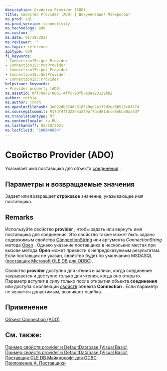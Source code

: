 ```yaml
---
description: Свойство Provider (ADO)
title: Свойство Provider (ADO) | Документация Майкрософт
ms.prod: sql
ms.prod_service: connectivity
ms.technology: ado
ms.custom: ''
ms.date: 01/19/2017
ms.reviewer: ''
ms.topic: reference
apitype: COM
f1_keywords:
- Connection15::get_Provider
- Connection15::PutProvider
- Connection15::put_Provider
- Connection15::GetProvider
- Connection15::Provider
helpviewer_keywords:
- Provider property [ADO]
ms.assetid: 0ff70e72-0061-4ffc-90fb-e3ea23129bb2
author: rothja
ms.author: jroth
ms.openlocfilehash: 3e022db374dc818529ed241f9d2ed5b525c8f374
ms.sourcegitcommit: 917df4ffd22e4a229af7dc481dcce3ebba0aa4d7
ms.translationtype: MT
ms.contentlocale: ru-RU
ms.lasthandoff: 02/10/2021
ms.locfileid: "100040834"
---
```

# <a name="provider-property-ado"></a>Свойство Provider (ADO)
Указывает имя поставщика для объекта [соединения](./connection-object-ado.md) .  
  
## <a name="settings-and-return-values"></a>Параметры и возвращаемые значения  
 Задает или возвращает **строковое** значение, указывающее имя поставщика.  
  
## <a name="remarks"></a>Remarks  
 Используйте свойство **provider** , чтобы задать или вернуть имя поставщика для соединения. Это свойство также может быть задано содержимым свойства [ConnectionString](./connectionstring-property-ado.md) или аргумента *ConnectionString* метода [Open](./open-method-ado-connection.md) . Однако указание поставщика в нескольких местах при вызове метода **Open** может привести к непредсказуемым результатам. Если поставщик не указан, свойство будет по умолчанию MSDASQL ([поставщик Microsoft OLE DB для ODBC](../../guide/appendixes/microsoft-ole-db-provider-for-odbc.md)).  
  
 Свойство **provider** доступно для чтения и записи, когда соединение закрывается и доступно только для чтения, когда оно открыто. Параметр вступит в силу только после открытия объекта **соединения** или доступа к коллекции [свойств](./properties-collection-ado.md) объекта **Connection** . Если параметр не является допустимым, возникает ошибка.  
  
## <a name="applies-to"></a>Применение  
 [Объект Connection (ADO)](./connection-object-ado.md)  
  
## <a name="see-also"></a>См. также:  
 [Пример свойств provider и DefaultDatabase (Visual Basic)](./provider-and-defaultdatabase-properties-example-vb.md)   
 [Пример свойств provider и DefaultDatabase (Visual Basic)](./provider-and-defaultdatabase-properties-example-vb.md)   
 [Поставщик OLE DB Майкрософт для ODBC](../../guide/appendixes/microsoft-ole-db-provider-for-odbc.md)   
 [Приложение А. Поставщики](../../guide/appendixes/appendix-a-providers.md)